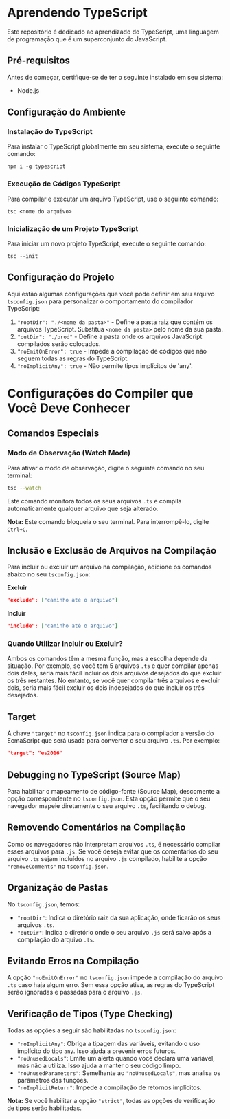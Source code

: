 # Aprendendo TypeScript

Este repositório é dedicado ao aprendizado do TypeScript, uma linguagem de programação que é um superconjunto do JavaScript.

## Pré-requisitos

Antes de começar, certifique-se de ter o seguinte instalado em seu sistema:

- Node.js

## Configuração do Ambiente

### Instalação do TypeScript

Para instalar o TypeScript globalmente em seu sistema, execute o seguinte comando:

```shell
npm i -g typescript
```

### Execução de Códigos TypeScript

Para compilar e executar um arquivo TypeScript, use o seguinte comando:

```shell
tsc <nome do arquivo>
```

### Inicialização de um Projeto TypeScript

Para iniciar um novo projeto TypeScript, execute o seguinte comando:

```shell
tsc --init
```

## Configuração do Projeto

Aqui estão algumas configurações que você pode definir em seu arquivo `tsconfig.json` para personalizar o comportamento do compilador TypeScript:

1. `"rootDir": "./<nome da pasta>"` - Define a pasta raiz que contém os arquivos TypeScript. Substitua `<nome da pasta>` pelo nome da sua pasta.
2. `"outDir": "./prod"` - Define a pasta onde os arquivos JavaScript compilados serão colocados.
3. `"noEmitOnError": true` - Impede a compilação de códigos que não seguem todas as regras do TypeScript.
4. `"noImplicitAny": true` - Não permite tipos implícitos de 'any'.

# Configurações do Compiler que Você Deve Conhecer

## Comandos Especiais

### Modo de Observação (Watch Mode)

Para ativar o modo de observação, digite o seguinte comando no seu terminal:

```bash
tsc --watch
```

Este comando monitora todos os seus arquivos `.ts` e compila automaticamente qualquer arquivo que seja alterado. 

**Nota:** Este comando bloqueia o seu terminal. Para interrompê-lo, digite `Ctrl+C`.

## Inclusão e Exclusão de Arquivos na Compilação

Para incluir ou excluir um arquivo na compilação, adicione os comandos abaixo no seu `tsconfig.json`:

**Excluir**

```json
"exclude": ["caminho até o arquivo"]
```

**Incluir**

```json
"include": ["caminho até o arquivo"]
```

### Quando Utilizar Incluir ou Excluir?

Ambos os comandos têm a mesma função, mas a escolha depende da situação. Por exemplo, se você tem 5 arquivos `.ts` e quer compilar apenas dois deles, seria mais fácil incluir os dois arquivos desejados do que excluir os três restantes. No entanto, se você quer compilar três arquivos e excluir dois, seria mais fácil excluir os dois indesejados do que incluir os três desejados.

## Target

A chave `"target"` no `tsconfig.json` indica para o compilador a versão do EcmaScript que será usada para converter o seu arquivo `.ts`. Por exemplo:

```json
"target": "es2016"
```

## Debugging no TypeScript (Source Map)

Para habilitar o mapeamento de código-fonte (Source Map), descomente a opção correspondente no `tsconfig.json`. Esta opção permite que o seu navegador mapeie diretamente o seu arquivo `.ts`, facilitando o debug.

## Removendo Comentários na Compilação

Como os navegadores não interpretam arquivos `.ts`, é necessário compilar esses arquivos para `.js`. Se você deseja evitar que os comentários do seu arquivo `.ts` sejam incluídos no arquivo `.js` compilado, habilite a opção `"removeComments"` no `tsconfig.json`.

## Organização de Pastas

No `tsconfig.json`, temos:

- `"rootDir"`: Indica o diretório raiz da sua aplicação, onde ficarão os seus arquivos `.ts`.
- `"outDir"`: Indica o diretório onde o seu arquivo `.js` será salvo após a compilação do arquivo `.ts`.

## Evitando Erros na Compilação

A opção `"noEmitOnError"` no `tsconfig.json` impede a compilação do arquivo `.ts` caso haja algum erro. Sem essa opção ativa, as regras do TypeScript serão ignoradas e passadas para o arquivo `.js`.

## Verificação de Tipos (Type Checking)

Todas as opções a seguir são habilitadas no `tsconfig.json`:

- `"noImplicitAny"`: Obriga a tipagem das variáveis, evitando o uso implícito do tipo `any`. Isso ajuda a prevenir erros futuros.
- `"noUnusedLocals"`: Emite um alerta quando você declara uma variável, mas não a utiliza. Isso ajuda a manter o seu código limpo.
- `"noUnusedParameters"`: Semelhante ao `"noUnusedLocals"`, mas analisa os parâmetros das funções.
- `"noImplicitReturn"`: Impede a compilação de retornos implícitos.

**Nota:** Se você habilitar a opção `"strict"`, todas as opções de verificação de tipos serão habilitadas.